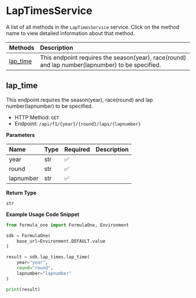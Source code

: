 # LapTimesService

A list of all methods in the `LapTimesService` service. Click on the method name to view detailed information about that method.

| Methods               | Description                                                                                     |
| :-------------------- | :---------------------------------------------------------------------------------------------- |
| [lap_time](#lap_time) | This endpoint requires the season(year), race(round) and lap number(lapnumber) to be specified. |

## lap_time

This endpoint requires the season(year), race(round) and lap number(lapnumber) to be specified.

- HTTP Method: `GET`
- Endpoint: `/api/f1/{year}/{round}/laps/{lapnumber}`

**Parameters**

| Name      | Type | Required | Description |
| :-------- | :--- | :------- | :---------- |
| year      | str  | ✅       |             |
| round     | str  | ✅       |             |
| lapnumber | str  | ✅       |             |

**Return Type**

`str`

**Example Usage Code Snippet**

```python
from formula_one import FormulaOne, Environment

sdk = FormulaOne(
    base_url=Environment.DEFAULT.value
)

result = sdk.lap_times.lap_time(
    year="year",
    round="round",
    lapnumber="lapnumber"
)

print(result)
```

<!-- This file was generated by liblab | https://liblab.com/ -->
